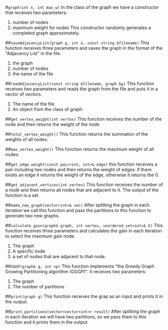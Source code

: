 #`graph(int n, int max_w)`
In the class of the graph we have a constructor that receives two parameters:
1. number of nodes
2. maximum weight for nodes 
This constructor randomly generates a completed graph approximately.

##`saveAdjacencyList(graph g, int n, const string &filename)`
This function receives three parameters and saves the graph in the format of the "Adjacency List" in the file. 
1. the graph
2. number of nodes
3. the name of the file

##`readAdjacencyList(const string &filename, graph &g)`
This function receives two parameters and reads the graph from the file and puts it in a vector of vectors.
1. The name of the file
2. An object from the class of graph

##`get_vertex_weight(int vertex)`
This function receives the number of the node and then returns the weight of the node

##`total_vertex_weight()`
This function returns the summation of the weights of all nodes.

##`max_vertex_weight()`
This function returns the maximum weight of all nodes.

##`get_edge_weight(const pair<int, int>& edge)`
this function receives a pair including two nodes and then returns the weight of edges:
if there exists an edge it returns the weight of the edge, otherwise it returns the 0.

##`get_adjacent_vertices(int vertex)`
This function receives the number of a node and then returns all nodes that are adjacent to it.
The output of the function is a set<int>.

##`make_new_graph(vector<int>& vec)`
After splitting the graph in each iteration we call this function and pass the partitions to this function to generate two new graphs.

##`calculate_gain(graph& graph, int vertex, unordered_set<int>& E)`
This function receives three parameters and calculates the gain in each iteration to select the maximum gain node.
1. The graph
2. A specific node
3. a set of nodes that are adjacent to that node.

##`GGGP(graph& g, int np)`
This function implements "the Greedy Graph Growing Partitioning algorithm (GGGP)".
It receives two parameters:
1. The graph
2. The number of partitions

##`print(graph g)`
This function receives the grap as an input and prints it in the output.

##`print_partitions(vector<vector<int>> result)`
After splitting the graph in each iteration we will have two partitions, so we pass them to this function and it prints them in the output.
